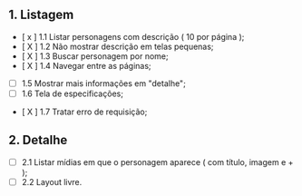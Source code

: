 ## 1. Listagem
- [ x ] 1.1 Listar personagens com descrição ( 10 por página );
- [ X ] 1.2 Não mostrar descrição em telas pequenas;
- [ X ] 1.3 Buscar personagem por nome;
- [ X ] 1.4 Navegar entre as páginas;
- [ ] 1.5 Mostrar mais informações em "detalhe";
- [ ] 1.6 Tela de especificações;
- [ X ] 1.7 Tratar erro de requisição;

## 2. Detalhe
- [ ] 2.1 Listar mídias em que o personagem aparece ( com título, imagem e + );
- [ ] 2.2 Layout livre.
